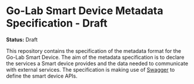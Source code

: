 Go-Lab Smart Device Metadata Specification - Draft
==================================================

**Status:** Draft

This repository contains the specification of the metadata format for the Go-Lab Smart Device. The
aim of the metadata specification is to declare the services a Smart device provides and the data
needed to communicate with external services. The specification is making use of [Swagger](https://github.com/wordnik/swagger-spec/blob/master/versions/1.2.md)
to define the smart device APIs.

